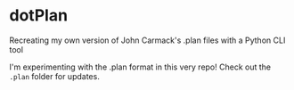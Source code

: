 # dotPlan

Recreating my own version of John Carmack's .plan files with a Python CLI tool

I'm experimenting with the .plan format in this very repo! Check out the `.plan` folder for updates.
